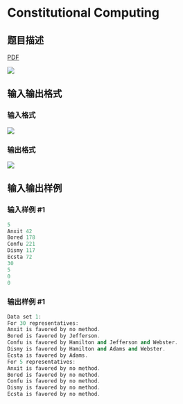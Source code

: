 # Constitutional Computing

## 题目描述

[problemUrl]: https://uva.onlinejudge.org/index.php?option=com_onlinejudge&Itemid=8&category=5&page=show_problem&problem=300

[PDF](https://uva.onlinejudge.org/external/3/p364.pdf)

![](https://cdn.luogu.com.cn/upload/vjudge_pic/UVA364/30449d0cba0b02558cc886929768e5a02df52974.png)

## 输入输出格式

### 输入格式

![](https://cdn.luogu.com.cn/upload/vjudge_pic/UVA364/1b0e97ddab911edf99d14058f48bfff4a3b72b64.png)

### 输出格式

![](https://cdn.luogu.com.cn/upload/vjudge_pic/UVA364/99a8132df8025a117ec5c24df3bff00a21a6b1be.png)

## 输入输出样例

### 输入样例 #1

```cpp
5
Anxit 42
Bored 178
Confu 221
Dismy 117
Ecsta 72
30
5
0
0
```


### 输出样例 #1

```cpp
Data set 1:
For 30 representatives:
Anxit is favored by no method.
Bored is favored by Jefferson.
Confu is favored by Hamilton and Jefferson and Webster.
Dismy is favored by Hamilton and Adams and Webster.
Ecsta is favored by Adams.
For 5 representatives:
Anxit is favored by no method.
Bored is favored by no method.
Confu is favored by no method.
Dismy is favored by no method.
Ecsta is favored by no method.
```


